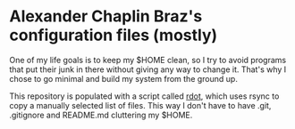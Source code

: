 # Alexander Chaplin Braz's configuration files (mostly)

One of my life goals is to keep my $HOME clean, so I try to avoid programs
that put their junk in there without giving any way to change it.
That's why I chose to go minimal and build my system from the ground up.

This repository is populated with a script called 
[rdot](https://github.com/AlexChaplinBraz/minor-scripts/blob/master/rdot),
which uses rsync to copy a manually selected list of files.
This way I don't have to have .git, .gitignore and README.md 
cluttering my $HOME.
